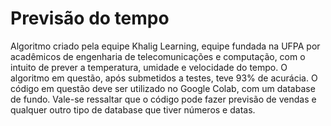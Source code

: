# Previsão do tempo
Algoritmo criado pela equipe Khalig Learning, equipe fundada na UFPA por acadêmicos de engenharia de telecomunicações e computação, com o intuito de prever a temperatura, umidade e velocidade do tempo. O algoritmo em questão, após submetidos a testes, teve 93% de acurácia. O código em questão deve ser utilizado no Google Colab, com um database de fundo. Vale-se ressaltar que o código pode fazer previsão de vendas e qualquer outro tipo de database que tiver números e datas. 


